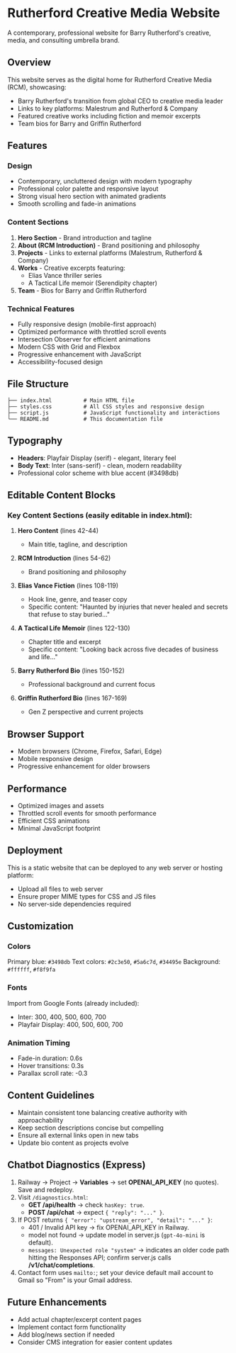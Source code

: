 # Rutherford Creative Media Website

A contemporary, professional website for Barry Rutherford's creative, media, and consulting umbrella brand.

## Overview

This website serves as the digital home for Rutherford Creative Media (RCM), showcasing:
- Barry Rutherford's transition from global CEO to creative media leader
- Links to key platforms: Malestrum and Rutherford & Company
- Featured creative works including fiction and memoir excerpts
- Team bios for Barry and Griffin Rutherford

## Features

### Design
- Contemporary, uncluttered design with modern typography
- Professional color palette and responsive layout
- Strong visual hero section with animated gradients
- Smooth scrolling and fade-in animations

### Content Sections
1. **Hero Section** - Brand introduction and tagline
2. **About (RCM Introduction)** - Brand positioning and philosophy
3. **Projects** - Links to external platforms (Malestrum, Rutherford & Company)
4. **Works** - Creative excerpts featuring:
   - Elias Vance thriller series
   - A Tactical Life memoir (Serendipity chapter)
5. **Team** - Bios for Barry and Griffin Rutherford

### Technical Features
- Fully responsive design (mobile-first approach)
- Optimized performance with throttled scroll events
- Intersection Observer for efficient animations
- Modern CSS with Grid and Flexbox
- Progressive enhancement with JavaScript
- Accessibility-focused design

## File Structure

```
├── index.html          # Main HTML file
├── styles.css          # All CSS styles and responsive design
├── script.js           # JavaScript functionality and interactions
└── README.md           # This documentation file
```

## Typography

- **Headers**: Playfair Display (serif) - elegant, literary feel
- **Body Text**: Inter (sans-serif) - clean, modern readability
- Professional color scheme with blue accent (#3498db)

## Editable Content Blocks

### Key Content Sections (easily editable in index.html):

1. **Hero Content** (lines 42-44)
   - Main title, tagline, and description

2. **RCM Introduction** (lines 54-62)
   - Brand positioning and philosophy

3. **Elias Vance Fiction** (lines 108-119)
   - Hook line, genre, and teaser copy
   - Specific content: "Haunted by injuries that never healed and secrets that refuse to stay buried..."

4. **A Tactical Life Memoir** (lines 122-130)
   - Chapter title and excerpt
   - Specific content: "Looking back across five decades of business and life..."

5. **Barry Rutherford Bio** (lines 150-152)
   - Professional background and current focus

6. **Griffin Rutherford Bio** (lines 167-169)
   - Gen Z perspective and current projects

## Browser Support

- Modern browsers (Chrome, Firefox, Safari, Edge)
- Mobile responsive design
- Progressive enhancement for older browsers

## Performance

- Optimized images and assets
- Throttled scroll events for smooth performance
- Efficient CSS animations
- Minimal JavaScript footprint

## Deployment

This is a static website that can be deployed to any web server or hosting platform:
- Upload all files to web server
- Ensure proper MIME types for CSS and JS files
- No server-side dependencies required

## Customization

### Colors
Primary blue: `#3498db`
Text colors: `#2c3e50`, `#5a6c7d`, `#34495e`
Background: `#ffffff`, `#f8f9fa`

### Fonts
Import from Google Fonts (already included):
- Inter: 300, 400, 500, 600, 700
- Playfair Display: 400, 500, 600, 700

### Animation Timing
- Fade-in duration: 0.6s
- Hover transitions: 0.3s
- Parallax scroll rate: -0.3

## Content Guidelines

- Maintain consistent tone balancing creative authority with approachability
- Keep section descriptions concise but compelling
- Ensure all external links open in new tabs
- Update bio content as projects evolve

## Chatbot Diagnostics (Express)
1. Railway → Project → **Variables** → set **OPENAI_API_KEY** (no quotes). Save and redeploy.
2. Visit `/diagnostics.html`:
   - **GET /api/health** → check `hasKey: true`.
   - **POST /api/chat** → expect `{ "reply": "..." }`.
3. If POST returns `{ "error": "upstream_error", "detail": "..." }`:
   - 401 / Invalid API key → fix OPENAI_API_KEY in Railway.
   - model not found → update model in server.js (`gpt-4o-mini` is default).
   - `messages: Unexpected role "system"` → indicates an older code path hitting the Responses API; confirm server.js calls **/v1/chat/completions**.
4. Contact form uses `mailto:`; set your device default mail account to Gmail so "From" is your Gmail address.

## Future Enhancements

- Add actual chapter/excerpt content pages
- Implement contact form functionality
- Add blog/news section if needed
- Consider CMS integration for easier content updates